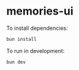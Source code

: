 # memories-ui

To install dependencies:

```bash
bun install
```

To run in development:

```bash
bun dev
```
